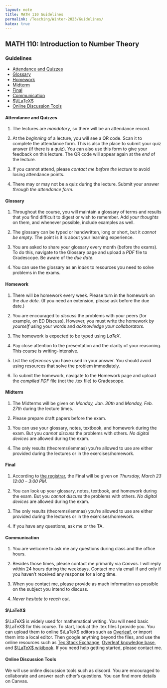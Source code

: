 ```yaml
---
layout: note
title: MATH 110 Guidelines
permalink: /Teaching/Winter-2023/Guidelines/
katex: true
---
```


## MATH 110: Introduction to Number Theory<!-- omit from toc --> 

### Guidelines <!-- omit from toc --> 

- [Attendance and Quizzes](#attendance-and-quizzes)
- [Glossary](#glossary)
- [Homework](#homework)
- [Midterm](#midterm)
- [Final](#final)
- [Communication](#communication)
- [$\\LaTeX$](#latex)
- [Online Discussion Tools](#online-discussion-tools)


#### Attendance and Quizzes

1.  The lectures are *mandatory*, so there will be an attendance record.

2.  At the *beginning* of a lecture, you will see a QR code. Scan it to complete the attendance form. This is also the place to submit your quiz answer (if there is a quiz). You can also use this form to give your feedback on this lecture. The QR code will appear again at the *end* of the lecture.

3.  If you cannot attend, please *contact me before the lecture* to avoid losing attendance points.

4.  There may or may not be a quiz during the lecture. Submit your answer *through the attendance form*.

#### Glossary

1.  Throughout the course, you will maintain a glossary of terms and results that you find difficult to digest or wish to remember. Add *your thoughts* on them, and whenever possible, include examples as well.

2.  The glossary can be typed or handwritten, long or short, but it *cannot be empty*. The point is it is about your learning experience.

3.  You are asked to share your glossary every month (before the exams). To do this, navigate to the Glossary page and upload a *PDF* file to Gradescope. Be aware of the *due date*.

4.  You can use the glossary as an *index* to resources you need to solve problems in the exams.

#### Homework

1.  There will be homework every week. Please turn in the homework on the *due date*. (If you need an extension, please ask before the due date.)

2.  You are encouraged to *discuss* the problems with your peers (for example, on ED Discuss). However, you must write the homework *by yourself* using your words and *acknowledge your collaborators*.

3.  The homework is expected to be typed using *LaTeX*.

4.  Pay close attention to the presentation and the clarity of your reasoning. This course is writing-intensive.

5.  List the *references* you have used in your answer. You should avoid using resources that solve the problem immediately.

6.  To submit the homework, navigate to the Homework page and upload the *compiled PDF* file (not the .tex file) to Gradescope.


#### Midterm

1.  The Midterms will be given on *Monday, Jan. 30th* and *Monday, Feb. 27th* during the lecture times.

2.  Please prepare draft papers before the exam.

3.  You can use your glossary, notes, textbook, and homework during the exam. But you *cannot discuss* the problems with others. *No digital devices* are allowed during the exam.

4.  The only results (theorems/lemmas) you’re allowed to use are either provided during the lectures or in the exercises/homework.


#### Final

1.  According to [the registrar](https://registrar.ucsc.edu/soc/final-examinations.html), the Final will be given on *Thursday, March 23 12:00 – 3:00 PM*.

2.  You can look up your glossary, notes, textbook, and homework during the exam. But you *cannot discuss* the problems with others. *No digital devices* are allowed during the exam.

3.  The only results (theorems/lemmas) you’re allowed to use are either provided during the lectures or in the exercises/homework.

4.  If you have any questions, ask me or the TA.


#### Communication

1.  You are welcome to ask me any questions during class and the office hours.

2.  Besides those times, please contact me primarily via *Canvas*. I will reply within 24 hours during the weekdays. Contact me via email if and only if you haven’t received any response for a long time.

3.  When you contact me, please provide as much information as possible on the subject you intend to discuss.

4.  *Never hesitate to reach out*.

#### $\LaTeX$ 

$\LaTeX$ is widely used for mathematical writing. You will need basic $\LaTeX$  for this course. To start, look at the .tex files I provide you. You can upload them to online $\LaTeX$ editors such as
[Overleaf](https://www.overleaf.com/), or import them into a local editor. Then google anything beyond the files, and use the online resources such as [Tex Stack Exchange](https://tex.stackexchange.com/), [Overleaf knowledge base](https://www.overleaf.com/learn), and [$\LaTeX$ wikibook](https://en.wikibooks.org/wiki/LaTeX). If you need help getting started, please contact me.



#### Online Discussion Tools

We will use online discussion tools such as discord. You are encouraged to collaborate and answer each other’s questions. You can find more details on Canvas.

